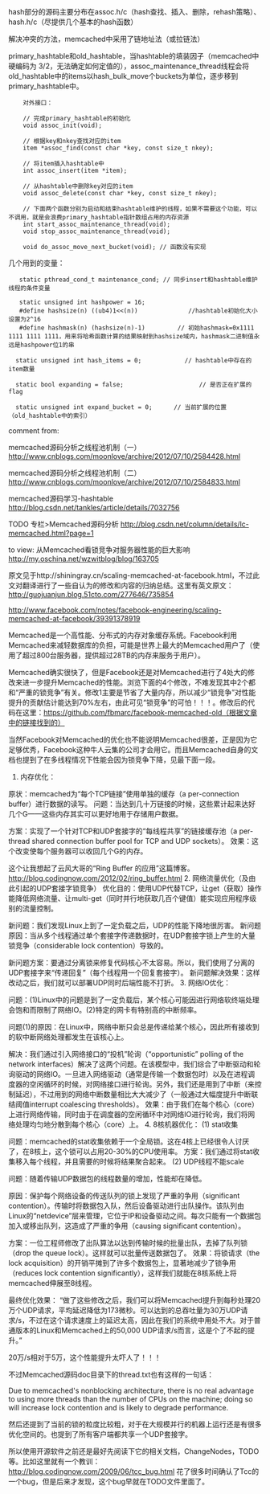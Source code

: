hash部分的源码主要分布在assoc.h/c（hash查找、插入、删除，rehash策略）、hash.h/c（尽提供几个基本的hash函数）

解决冲突的方法，memcached中采用了链地址法（或拉链法）

primary_hashtable和old_hashtable，当hashtable的填装因子（memcached中硬编码为 3/2，无法确定如何定值的），assoc_maintenance_thread线程会将old_hashtable中的items以hash_bulk_move个buckets为单位，逐步移到primary_hashtable中。

        对外接口：

        // 完成primary_hashtable的初始化
        void assoc_init(void);   

        // 根据key和nkey查找对应的item
        item *assoc_find(const char *key, const size_t nkey); 

        // 将item插入hashtable中
        int assoc_insert(item *item); 

        // 从hashtable中删除key对应的item
        void assoc_delete(const char *key, const size_t nkey);

        // 下面两个函数分别为启动和结束hashtable维护的线程，如果不需要这个功能，可以不调用，就是会浪费primary_hashtable指针数组占用的内存资源
        int start_assoc_maintenance_thread(void);
        void stop_assoc_maintenance_thread(void);

        void do_assoc_move_next_bucket(void); // 函数没有实现



几个用到的变量：

       static pthread_cond_t maintenance_cond; // 同步insert和hashtable维护线程的条件变量

       static unsigned int hashpower = 16;          
       #define hashsize(n) ((ub4)1<<(n))              //hashtable初始化大小设置为2^16
       #define hashmask(n) (hashsize(n)-1)         // 初始hashmask=0x1111 1111 1111 1111，用来将哈希函数计算的结果映射到hashsize域内，hashmask二进制值永远是hashpower位1的串

      static unsigned int hash_items = 0;            // hashtable中存在的item数量

      static bool expanding = false;                     // 是否正在扩展的flag

      static unsigned int expand_bucket = 0;      // 当前扩展的位置（old_hashtable中的索引）


comment from:

memcached源码分析之线程池机制（一） http://www.cnblogs.com/moonlove/archive/2012/07/10/2584428.html

memcached源码分析之线程池机制（二） http://www.cnblogs.com/moonlove/archive/2012/07/10/2584833.html

memcached源码学习-hashtable  http://blog.csdn.net/tankles/article/details/7032756

TODO 专栏>Memcached源码分析 http://blog.csdn.net/column/details/lc-memcached.html?page=1

to view:
从Memcached看锁竞争对服务器性能的巨大影响 http://my.oschina.net/wzwitblog/blog/163705

 原文见于http://shiningray.cn/scaling-memcached-at-facebook.html，不过此文对翻译进行了一些自认为的修改和内容的归纳总结。这里有英文原文：http://guojuanjun.blog.51cto.com/277646/735854

http://www.facebook.com/notes/facebook-engineering/scaling-memcached-at-facebook/39391378919 

Memcached是一个高性能、分布式的内存对象缓存系统。Facebook利用Memcached来减轻数据库的负担，可能是世界上最大的Memcached用户了（使用了超过800台服务器，提供超过28TB的内存来服务于用户）。

Memcached确实很快了，但是Facebook还是对Memcached进行了4处大的修改来进一步提升Memcached的性能。浏览下面的4个修改，不难发现其中2个都和“严重的锁竞争”有关。修改1主要是节省了大量内存，所以减少“锁竞争”对性能提升的贡献估计能达到70%左右，由此可见“锁竞争”的可怕！！！。修改后的代码在这里：https://github.com/fbmarc/facebook-memcached-old（根据文章中的链接找到的）

当然Facebook对Memcached的优化也不能说明Memcached很差，正是因为它足够优秀，Facebook这种牛人云集的公司才会用它。而且Memcached自身的文档也提到了在多线程情况下性能会因为锁竞争下降，见最下面一段。
1. 内存优化：

原状：memcached为“每个TCP链接”使用单独的缓存（a per-connection buffer）进行数据的读写。
问题：当达到几十万链接的时候，这些累计起来达好几个G——这些内存其实可以更好地用于存储用户数据。

方案：实现了一个针对TCP和UDP套接字的“每线程共享”的链接缓存池（a per-thread shared connection buffer pool for TCP and UDP sockets）。
效果：这个改变使每个服务器可以收回几个G的内存。

这个让我想起了云风大哥的“Ring Buffer 的应用”这篇博客。http://blog.codingnow.com/2012/02/ring_buffer.html
2. 网络流量优化（及由此引起的UDP套接字锁竞争）
优化目的：使用UDP代替TCP，让get（获取）操作能降低网络流量、让multi-get（同时并行地获取几百个键值）能实现应用程序级别的流量控制。

新问题：我们发现Linux上到了一定负载之后，UDP的性能下降地很厉害。
新问题原因：当从多个线程通过单个套接字传递数据时，在UDP套接字锁上产生的大量锁竞争（considerable lock contention）导致的。

新问题方案：要通过分离锁来修复代码核心不太容易。所以，我们使用了分离的UDP套接字来“传递回复”（每个线程用一个回复套接字）。
新问题解决效果：这样改动之后，我们就可以部署UDP同时后端性能不打折。
3. 网络IO优化：

问题：(1)Linux中的问题是到了一定负载后，某个核心可能因进行网络软终端处理会饱和而限制了网络IO。(2)特定的网卡有特别高的中断频率。

问题(1)的原因：在Linux中，网络中断只会总是传递给某个核心，因此所有接收到的软中断网络处理都发生在该核心上。

解决：我们通过引入网络接口的“投机”轮询（“opportunistic” polling of the network interfaces）解决了这两个问题。在该模型中，我们综合了中断驱动和轮询驱动的网络IO。一旦进入网络驱动（通常是传输一个数据包时）以及在进程调度器的空闲循环的时候，对网络接口进行轮询。另外，我们还是用到了中断（来控制延迟），不过用到的网络中断数量相比大大减少了（一般通过大幅度提升中断联结阈值interrupt coalescing thresholds）。
效果：由于我们在每个核心（core）上进行网络传输，同时由于在调度器的空闲循环中对网络IO进行轮询，我们将网络处理均匀地分散到每个核心（core）上。
4. 8核机器优化：
(1) stat收集

问题：memcached的stat收集依赖于一个全局锁。这在4核上已经很令人讨厌了，在8核上，这个锁可以占用20-30%的CPU使用率。
方案：我们通过将stat收集移入每个线程，并且需要的时候将结果聚合起来。
(2) UDP线程不能scale

问题：随着传输UDP数据包的线程数量的增加，性能却在降低。

原因：保护每个网络设备的传送队列的锁上发现了严重的争用（significant contention）。传输时将数据包入队，然后设备驱动进行出队操作。该队列由Linux的“netdevice”层来管理，它位于IP和设备驱动之间。每次只能有一个数据包加入或移出队列，这造成了严重的争用（causing significant contention）。

方案：一位工程师修改了出队算法以达到传输时候的批量出队，去掉了队列锁（drop the queue lock）。这样就可以批量传送数据包了。
效果：将锁请求（the lock acquisition）的开销平摊到了许多个数据包上，显著地减少了锁争用（reduces lock contention significantly），这样我们就能在8核系统上将memcached伸展至8线程。

最终优化效果：
“做了这些修改之后，我们可以将Memcached提升到每秒处理20万个UDP请求，平均延迟降低为173微秒。可以达到的总吞吐量为30万UDP请求/s，不过在这个请求速度上的延迟太高，因此在我们的系统中用处不大。对于普通版本的Linux和Memcached上的50,000 UDP请求/s而言，这是个了不起的提升。”

20万/s相对于5万，这个性能提升太吓人了！！！

不过Memcached源码doc目录下的thread.txt也有这样的一句话：

Due to memcached's nonblocking architecture, there is no real advantage to using more threads than the number of CPUs on the machine; doing so will increase lock contention and is likely to degrade performance.

然后还提到了当前的锁的粒度比较粗，对于在大规模并行的机器上运行还是有很多优化空间的。也提到了所有客户端都共享一个UDP套接字。

所以使用开源软件之前还是最好先阅读下它的相关文档，ChangeNodes，TODO等。比如这里就有一个教训：http://blog.codingnow.com/2009/06/tcc_bug.html  花了很多时间确认了Tcc的一个bug，但是后来才发现，这个bug早就在TODO文件里面了。 
